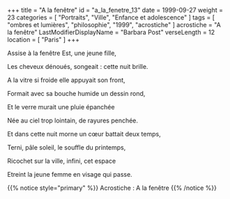 +++
title = "A la fenêtre"
id = "a_la_fenetre_13"
date = 1999-09-27
weight = 23
categories = [ "Portraits", "Ville", "Enfance et adolescence" ]
tags = [ "ombres et lumières", "philosophie", "1999", "acrostiche" ]
acrostiche = "A la fenêtre"
LastModifierDisplayName = "Barbara Post"
verseLength = 12
location = [ "Paris" ]
+++

Assise à la fenêtre Est, une jeune fille,

Les cheveux dénoués, songeait : cette nuit brille.

A la vitre si froide elle appuyait son front,

Formait avec sa bouche humide un dessin rond,

Et le verre murait une pluie épanchée

Née au ciel trop lointain, de rayures penchée.

Et dans cette nuit morne un cœur battait deux temps,

Terni, pâle soleil, le souffle du printemps,

Ricochet sur la ville, infini, cet espace

Etreint la jeune femme en visage qui passe.

{{% notice style="primary" %}}
Acrostiche : A la fenêtre
{{% /notice %}}
